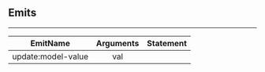 ## Emits

---         
| EmitName | Arguments | Statement |
|:---:|:---:|:---:|
| update:model-value | val |  |
